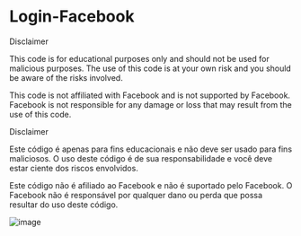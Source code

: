 # Login-Facebook
Disclaimer

This code is for educational purposes only and should not be used for malicious purposes. The use of this code is at your own risk and you should be aware of the risks involved.

This code is not affiliated with Facebook and is not supported by Facebook. Facebook is not responsible for any damage or loss that may result from the use of this code.


Disclaimer

Este código é apenas para fins educacionais e não deve ser usado para fins maliciosos. O uso deste código é de sua responsabilidade e você deve estar ciente dos riscos envolvidos.

Este código não é afiliado ao Facebook e não é suportado pelo Facebook. O Facebook não é responsável por qualquer dano ou perda que possa resultar do uso deste código.

![image](https://github.com/raphntc/Login-Facebook/assets/112436208/475dcaf4-8e34-4542-836b-171a38f21e55)
